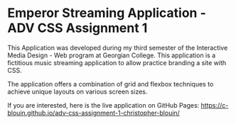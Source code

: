 # Emperor Streaming Application - ADV CSS Assignment 1

This Application was developed during my third semester of the Interactive Media Design - Web program at Georgian College. This application is a fictitious music streaming application to allow practice branding a site with CSS. 

The application offers a combination of grid and flexbox techniques to achieve unique layouts on various screen sizes.

If you are interested, here is the live application on GitHub Pages: https://c-blouin.github.io/adv-css-assignment-1-christopher-blouin/
